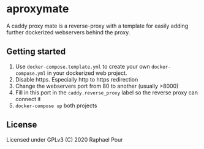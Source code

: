 # aproxymate

A caddy proxy mate is a reverse-proxy with a template for easily adding further dockerized webservers behind the proxy.

## Getting started

1. Use `docker-compose.template.yml` to create your own `docker-compose.yml` in your dockerized web project.
2. Disable https. Especially http to https redirection
3. Change the webservers port from 80 to another (usually >8000)
4. Fill in this port in the `caddy.reverse_proxy` label so the reverse proxy can connect it
5. `docker-compose up` both projects

## License

Licensed under GPLv3 (C) 2020 Raphael Pour
